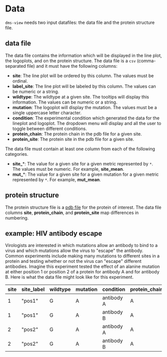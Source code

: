 # Data

`dms-view` needs two input datafiles: the data file and the protein structure file.

## data file
The data file contains the information which will be displayed in the line plot, the logoplots, and on the protein structure.
The data file is a `csv` (comma-separated file) and it must have the following columns:

* **site**: The line plot will be ordered by this column. The values must be ordinal.  
* **label_site**: The line plot will be labeled by this column. The values can be numeric or a string.
* **wildtype**: The wildtype at a given site. The tooltips will display this information. The values can be numeric or a string.
* **mutation**: The logoplot will display the mutation. The values must be a single uppercase letter character.
* **condition**: The experimental condition which generated the data for the lineplot and logoplot. The dropdown menu will display and all the user to toggle between different conditions.
* **protein_chain**: The protein chain in the pdb file for a given site.
* **protein_site**: The protein site in the pdb file for a given site.

The data file must contain at least one column from each of the following categories.

* **site_***: The value for a given site for a given metric represented by `*`. The values must be numeric. For example, **site_mean**.
* **mut_***: The value for a given site for a given mutation for a given metric represented by `*`. For example, **mut_mean**.  

## protein structure

The protein structure file is a [pdb file](https://en.wikipedia.org/wiki/Protein_Data_Bank_(file_format)) for the protein of interest.
The data file columns **site**, **protein_chain**,  and **protein_site** map differences in numbering.

## example: HIV antibody escape

Virologists are interested in which mutations allow an antibody to bind to a virus and which mutations allow the virus to "escape" the antibody.
Common experiments include making many mutations to different sites in a protein and testing whether or not the virus can "escape" different antibodies. Imagine this experiment tested the effect of an alanine mutation at either position 1 or position 2 of a protein for antibody A and for antibody B. Here is what the data file might look like for this experiment. 

site|site_label|wildtype|mutation|condition|protein_chain|protein_site|mut_max|mut_mean|site_median|
---|---|---|---|---|---|---|---|---|---|
1|"pos1"|G|A|antibody A|A|27|5|3.5|7
1|"pos1"|G|A|antibody B|A|27|0|0|0
2|"pos2"|G|A|antibody A|A|27|0|0|0
2|"pos2"|G|A|antibody B|A|27|100|50|45
